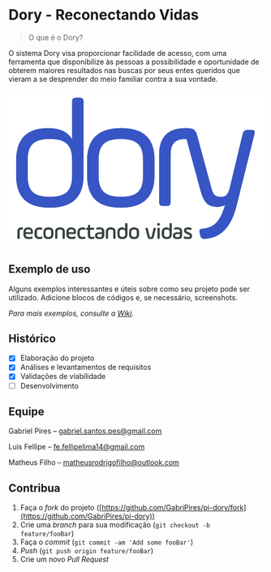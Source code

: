 # Dory - Reconectando Vidas

> O que é o Dory?

O sistema Dory visa proporcionar facilidade de acesso, com uma ferramenta que disponibilize às pessoas a possibilidade e oportunidade de obterem maiores resultados nas buscas por seus entes queridos que vieram a se desprender do meio familiar contra a sua vontade.

![alt text](https://github.com/GabriPires/pi-dory/blob/master/Images/Logo_3.0.png)

## Exemplo de uso

Alguns exemplos interessantes e úteis sobre como seu projeto pode ser utilizado. Adicione blocos de códigos e, se necessário, screenshots.

*Para mais exemplos, consulte a [Wiki](https://github.com/seunome/seuprojeto/wiki).*

## Histórico

- [x]  Elaboração do projeto
- [x]  Análises e levantamentos de requisitos
- [x]  Validações de viabilidade
- [ ]  Desenvolvimento

## Equipe

Gabriel Pires – gabriel.santos.pes@gmail.com

Luis Fellipe – fe.fellipelima14@gmail.com

Matheus Filho – matheusrodrigofilho@outlook.com

## Contribua

1. Faça o *fork* do projeto ([https://github.com/GabriPires/pi-dory/fork](https://github.com/GabriPires/pi-dory))
2. Crie uma *branch* para sua modificação (`git checkout -b feature/fooBar`)
3. Faça o *commit* (`git commit -am 'Add some fooBar'`)
4. *Push* (`git push origin feature/fooBar`)
5. Crie um novo *Pull Request*
